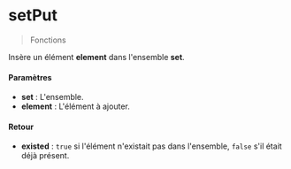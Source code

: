 # setPut
> Fonctions

Insère un élément **element** dans l'ensemble **set**.

#### Paramètres

- **set** : L'ensemble.
- **element** : L'élément à ajouter.

#### Retour

- **existed** : `true` si l'élément n'existait pas dans l'ensemble, `false` s'il était déjà présent.


